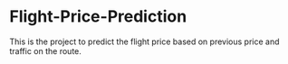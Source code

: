 # Flight-Price-Prediction
This is the project to predict the flight price based on previous price and traffic on the route.
